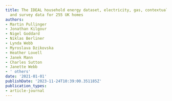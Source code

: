 ```yaml
---
title: The IDEAL household energy dataset, electricity, gas, contextual sensor data
  and survey data for 255 UK homes
authors:
- Martin Pullinger
- Jonathan Kilgour
- Nigel Goddard
- Niklas Berliner
- Lynda Webb
- Myroslava Dzikovska
- Heather Lovell
- Janek Mann
- Charles Sutton
- Janette Webb
- ' others'
date: '2021-01-01'
publishDate: '2023-11-24T10:39:00.351185Z'
publication_types:
- article-journal
---
```

